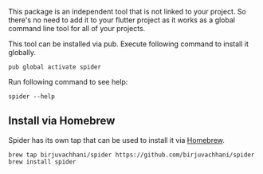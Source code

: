 This package is an independent tool that is not linked to your project. So there's no need to add it to your flutter project as it works as a global command line tool for all of your projects.

This tool can be installed via pub. Execute following command to install it globally.

```shell
pub global activate spider
```

Run following command to see help:

```shell
spider --help
```

## Install via Homebrew

Spider has its own tap that can be used to install it via [Homebrew](https://brew.sh/).

```shell
brew tap birjuvachhani/spider https://github.com/birjuvachhani/spider
brew install spider
```

<br/>